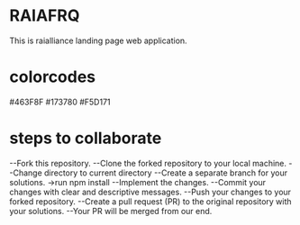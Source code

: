 # RAIAFRQ
This is raialliance landing page web application.

# colorcodes
#463F8F
#173780
#F5D171


# steps to collaborate
--Fork this repository.
--Clone the forked repository to your local machine.
--Change directory to current directory
--Create a separate branch for your solutions.
    ->run npm install
--Implement the changes.
--Commit your changes with clear and descriptive messages.
--Push your changes to your forked repository.
--Create a pull request (PR) to the original repository with your solutions.
--Your PR will be merged from our end.
